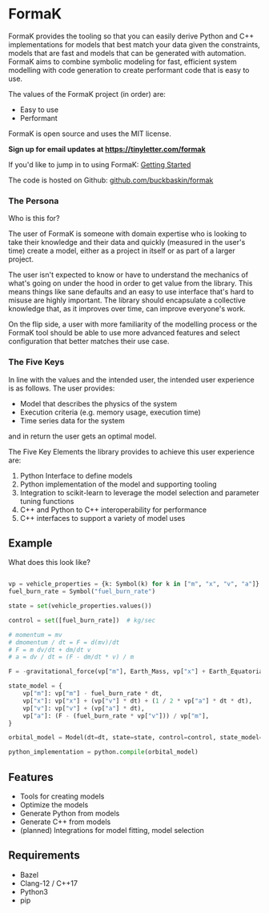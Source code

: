 # FormaK

FormaK provides the tooling so that you can easily derive Python and C++
implementations for models that best match your data given the constraints,
models that are fast and models that can be generated with automation. FormaK
aims to combine symbolic modeling for fast, efficient system modelling with
code generation to create performant code that is easy to use.

The values of the FormaK project (in order) are:

- Easy to use
- Performant

FormaK is open source and uses the MIT license.

<strong>Sign up for email updates at https://tinyletter.com/formak</strong>

If you'd like to jump in to using FormaK: [Getting Started](getting-started.html)

The code is hosted on Github: [github.com/buckbaskin/formak](https://github.com/buckbaskin/formak)

### The Persona

Who is this for?

The user of FormaK is someone with domain expertise who is looking to take
their knowledge and their data and quickly (measured in the user's time) create
a model, either as a project in itself or as part of a larger project.

The user isn't expected to know or have to understand the mechanics of what's
going on under the hood in order to get value from the library. This means
things like sane defaults and an easy to use interface that's hard to misuse
are highly important. The library should encapsulate a collective knowledge
that, as it improves over time, can improve everyone's work.

On the flip side, a user with more familiarity of the modelling process or the
FormaK tool should be able to use more advanced features and select
configuration that better matches their use case.

### The Five Keys

In line with the values and the intended user, the intended user experience is
as follows. The user provides:

- Model that describes the physics of the system
- Execution criteria (e.g. memory usage, execution time)
- Time series data for the system

and in return the user gets an optimal model.

The Five Key Elements the library provides to achieve this user experience are:

1. Python Interface to define models
2. Python implementation of the model and supporting tooling
3. Integration to scikit-learn to leverage the model selection and parameter tuning functions
4. C++ and Python to C++ interoperability for performance
5. C++ interfaces to support a variety of model uses

## Example

What does this look like?

```python

vp = vehicle_properties = {k: Symbol(k) for k in ["m", "x", "v", "a"]}
fuel_burn_rate = Symbol("fuel_burn_rate")

state = set(vehicle_properties.values())

control = set([fuel_burn_rate])  # kg/sec

# momentum = mv
# dmomentum / dt = F = d(mv)/dt
# F = m dv/dt + dm/dt v
# a = dv / dt = (F - dm/dt * v) / m

F = -gravitational_force(vp["m"], Earth_Mass, vp["x"] + Earth_Equatorial_Radius)

state_model = {
    vp["m"]: vp["m"] - fuel_burn_rate * dt,
    vp["x"]: vp["x"] + (vp["v"] * dt) + (1 / 2 * vp["a"] * dt * dt),
    vp["v"]: vp["v"] + (vp["a"] * dt),
    vp["a"]: (F - (fuel_burn_rate * vp["v"])) / vp["m"],
}

orbital_model = Model(dt=dt, state=state, control=control, state_model=state_model)

python_implementation = python.compile(orbital_model)
```

## Features

- Tools for creating models
- Optimize the models
- Generate Python from models
- Generate C++ from models
- (planned) Integrations for model fitting, model selection

## Requirements

- Bazel
- Clang-12 / C++17
- Python3
- pip
